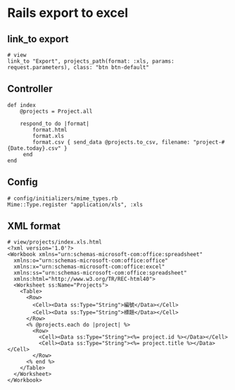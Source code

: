 # Rails export to excel

## link_to export
	# view
	link_to "Export", projects_path(format: :xls, params: request.parameters), class: "btn btn-default"

## Controller
	def index
		@projects = Project.all
			
		respond_to do |format|
		 	format.html
		 	format.xls
		 	format.csv { send_data @projects.to_csv, filename: "project-#{Date.today}.csv" }
		 end
	end

## Config
	# config/initializers/mime_types.rb
	Mime::Type.register "application/xls", :xls


## XML format
	# view/projects/index.xls.html
	<?xml version='1.0'?>
	<Workbook xmlns="urn:schemas-microsoft-com:office:spreadsheet"
	  xmlns:o="urn:schemas-microsoft-com:office:office"
	  xmlns:x="urn:schemas-microsoft-com:office:excel"
	  xmlns:ss="urn:schemas-microsoft-com:office:spreadsheet"
	  xmlns:html="http://www.w3.org/TR/REC-html40">
	  <Worksheet ss:Name="Projects">
	    <Table>
	      <Row>
	        <Cell><Data ss:Type="String">編號</Data></Cell>
	        <Cell><Data ss:Type="String">標題</Data></Cell>
	      </Row>
	      <% @projects.each do |project| %>
	        <Row>
	          <Cell><Data ss:Type="String"><%= project.id %></Data></Cell>
	          <Cell><Data ss:Type="String"><%= project.title %></Data></Cell>
	        </Row>
	      <% end %>
	    </Table>
	  </Worksheet>
	</Workbook>
